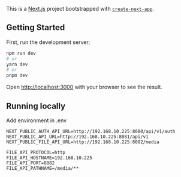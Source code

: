 This is a [Next.js](https://nextjs.org/) project bootstrapped with [`create-next-app`](https://github.com/vercel/next.js/tree/canary/packages/create-next-app).

## Getting Started

First, run the development server:

```bash
npm run dev
# or
yarn dev
# or
pnpm dev
```

Open [http://localhost:3000](http://localhost:3000) with your browser to see the result.

## Running locally

Add environment in .env

```
NEXT_PUBLIC_AUTH_API_URL=http://192.168.10.225:8080/api/v1/auth
NEXT_PUBLIC_API_URL=http://192.168.10.225:8081/api/v1
NEXT_PUBLIC_FILE_API_URL=http://192.168.10.225:8082/media

FILE_API_PROTOCOL=http
FILE_API_HOSTNAME=192.168.10.225
FILE_API_PORT=8082
FILE_API_PATHNAME=/media/**
```
